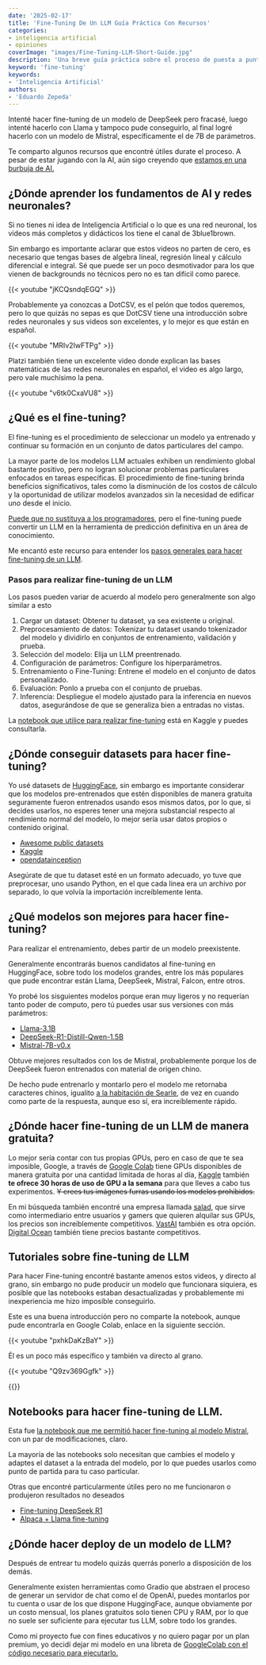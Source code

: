 ```yaml
---
date: '2025-02-17'
title: 'Fine-Tuning De Un LLM Guía Práctica Con Recursos'
categories:
- inteligencia artificial
- opiniones
coverImage: "images/Fine-Tuning-LLM-Short-Guide.jpg"
description: 'Una breve guía práctica sobre el proceso de puesta a punto de un LLM y recursos útiles para hacerlo según mi experiencia entrenando Mistral 7B disponible en HuggingFace'
keyword: 'fine-tuning'
keywords:
- 'Inteligencia Artificial'
authors:
- 'Eduardo Zepeda'
---
```


Intenté hacer fine-tuning de un modelo de DeepSeek pero fracasé, luego intenté hacerlo con Llama y tampoco pude conseguirlo, al final logré hacerlo con un modelo de Mistral, específicamente el de 7B de parámetros. 

Te comparto algunos recursos que encontré útiles durate el proceso. A pesar de estar jugando con la AI, aún sigo creyendo que [estamos en una burbuja de AI.](/es/el-auge-y-la-caida-de-la-burbuja-de-ai/)

## ¿Dónde aprender los fundamentos de AI y redes neuronales?

Si no tienes ni idea de Inteligencia Artificial o lo que es una red neuronal, los videos más completos y didácticos los tiene el canal de 3blue1brown. 

Sin embargo es importante aclarar que estos videos no parten de cero, es necesario que tengas bases de algebra lineal, regresión lineal y cálculo diferencial e integral. Sé que puede ser un poco desmotivador para los que vienen de backgrounds no técnicos pero no es tan difícil como parece.

{{< youtube "jKCQsndqEGQ" >}}

Probablemente ya conozcas a DotCSV, es el pelón que todos queremos, pero lo que quizás no sepas es que DotCSV tiene una introducción sobre redes neuronales y sus videos son excelentes, y lo mejor es que están en español.

{{< youtube "MRIv2IwFTPg" >}}

Platzi también tiene un excelente video donde explican las bases matemáticas de las redes neuronales en español, el video es algo largo, pero vale muchísimo la pena.

{{< youtube "v6tk0CxaVU8" >}}

## ¿Qué es el fine-tuning?

El fine-tuning es el procedimiento de seleccionar un modelo ya entrenado y continuar su formación en un conjunto de datos particulares del campo.

La mayor parte de los modelos LLM actuales exhiben un rendimiento global bastante positivo, pero no logran solucionar problemas particulares enfocados en tareas específicas. El procedimiento de fine-tuning brinda beneficios significativos, tales como la disminución de los costos de cálculo y la oportunidad de utilizar modelos avanzados sin la necesidad de edificar uno desde el inicio.

[Puede que no sustituya a los programadores](/es/devin-ai-el-supuesto-reemplazo-de-los-programadores/), pero el fine-tuning puede convertir un LLM en la herramienta de predicción definitiva en un área de conocimiento.

Me encantó este recurso para entender los [pasos generales para hacer fine-tuning de un LLM](https://www.datacamp.com/tutorial/fine-tuning-large-language-models).

### Pasos para realizar fine-tuning de un LLM

Los pasos pueden variar de acuerdo al modelo pero generalmente son algo similar a esto

1. Cargar un dataset: Obtener tu dataset, ya sea existente u original.
2. Preprocesamiento de datos: Tokenizar tu dataset usando tokenizador del modelo y dividirlo en conjuntos de entrenamiento, validación y prueba.
3. Selección del modelo: Elija un LLM preentrenado.
4. Configuración de parámetros: Configure los hiperparámetros.
5. Entrenamiento o Fine-Tuning: Entrene el modelo en el conjunto de datos personalizado.
6. Evaluación: Ponlo a prueba con el conjunto de pruebas.
7. Inferencia: Despliegue el modelo ajustado para la inferencia en nuevos datos, asegurándose de que se generaliza bien a entradas no vistas.

La [notebook que utilice para realizar fine-tuning](https://www.kaggle.com/code/eduardomzepeda/fine-tuning-mistral-7b-with-linkedin-job-posting#?) está en Kaggle y puedes consultarla.

## ¿Dónde conseguir datasets para hacer fine-tuning?

Yo usé datasets de [HuggingFace](https://huggingface.co/datasets/#?), sin embargo es importante considerar que los modelos pre-entrenados que estén disponibles de manera gratuita seguramente fueron entrenados usando esos mismos datos, por lo que, si decides usarlos, no esperes tener una mejora substancial respecto al rendimiento normal del modelo, lo mejor sería usar datos propios o contenido original.

- [Awesome public datasets](https://github.com/awesomedata/awesome-public-datasets#?)
- [Kaggle](https://kaggle.com#?)
- [opendatainception](https://opendatainception.io/#?)

Asegúrate de que tu dataset esté en un formato adecuado, yo tuve que preprocesar, uno usando Python, en el que cada linea era un archivo por separado, lo que volvía la importación increíblemente lenta.

## ¿Qué modelos son mejores para hacer fine-tuning?

Para realizar el entrenamiento, debes partir de un modelo preexistente.

Generalmente encontrarás buenos candidatos al fine-tuning en HuggingFace, sobre todo los modelos grandes, entre los más populares que pude encontrar están Llama, DeepSeek, Mistral, Falcon, entre otros.

Yo probé los sisguientes modelos porque eran muy ligeros y no requerían tanto poder de computo, pero tú puedes usar sus versiones con más parámetros: 
- [Llama-3.1B](https://huggingface.co/meta-llama/Llama-3.1-8B#?)
- [DeepSeek-R1-Distill-Qwen-1.5B](https://huggingface.co/deepseek-ai/DeepSeek-R1-Distill-Qwen-1.5B#?)
- [Mistral-7B-v0.x](https://huggingface.co/mistralai/Mistral-7B-v0.3#?)

Obtuve mejores resultados con los de Mistral, probablemente porque los de DeepSeek fueron entrenados con material de origen chino. 

De hecho pude entrenarlo y montarlo pero el modelo me retornaba caracteres chinos, igualito [a la habitación de Searle](/es/chat-gpt-la-habitacion-china-de-searle-y-la-conciencia/), de vez en cuando como parte de la respuesta, aunque eso sí, era increíblemente rápido.

## ¿Dónde hacer fine-tuning de un LLM de manera gratuita?

Lo mejor sería contar con tus propias GPUs, pero en caso de que te sea imposible, Google, a través de [Google Colab](https://colab.research.google.com/#?) tiene GPUs disponibles de manera gratuita por una cantidad limitada de horas al día, [Kaggle](https://www.kaggle.com/#?) también **te ofrece 30 horas de uso de GPU a la semana** para que lleves a cabo tus experimentos. ~~Y crees tus imágenes furras usando los modelos prohibidos.~~

En mi búsqueda también encontré una empresa llamada [salad](https://salad.com/#?), que sirve como intermediario entre usuarios y gamers que quieren alquilar sus GPUs, los precios son increíblemente competitivos. [VastAI](https://vast.ai/#?) también es otra opción. [Digital Ocean](https://m.do.co/c/a22240ebb8e7#?) también tiene precios bastante competitivos.

## Tutoriales sobre fine-tuning de LLM

Para hacer Fine-tuning encontré bastante amenos estos videos, y directo al grano, sin embargo no pude producir un modelo que funcionara siquiera, es posible que las notebooks estaban desactualizadas y probablemente mi inexperiencia me hizo imposible conseguirlo.

Este es una buena introducción pero no comparte la notebook, aunque pude encontrarla en Google Colab, enlace en la siguiente sección.

{{< youtube "pxhkDaKzBaY" >}}

Él es un poco más específico y también va directo al grano.

{{< youtube "Q9zv369Ggfk" >}}

{{<ad>}}

## Notebooks para hacer fine-tuning de LLM.

Esta fue [la notebook que me permitió hacer fine-tuning al modelo Mistral](https://github.com/brevdev/notebooks/blob/main/mistral-finetune-own-data.ipynb#?), con un par de modificaciones, claro. 

La mayoría de las notebooks solo necesitan que cambies el modelo y adaptes el dataset a la entrada del modelo, por lo que puedes usarlos como punto de partida para tu caso particular.

Otras que encontré particularmente útiles pero no me funcionaron o produjeron resultados no deseados
- [Fine-tuning DeepSeek R1](https://www.kaggle.com/code/kingabzpro/fine-tuning-deepseek-r1-reasoning-model#?)
- [Alpaca + Llama fine-tuning](https://colab.research.google.com/drive/135ced7oHytdxu3N2DNe1Z0kqjyYIkDXp#?)


## ¿Dónde hacer deploy de un modelo de LLM?

Después de entrear tu modelo quizás querrás ponerlo a disposición de los demás.

Generalmente existen herramientas como Gradio que abstraen el proceso de generar un servidor de chat como el de OpenAI, puedes montarlos por tu cuenta o usar de los que dispone HuggingFace, aunque obviamente por un costo mensual, los planes gratuitos solo tienen CPU y RAM, por lo que no suele ser suficiente para ejecutar tus LLM, sobre todo los grandes. 

Como mi proyecto fue con fines educativos y no quiero pagar por un plan premium, yo decidí dejar mi modelo en una libreta de [GoogleColab con el código necesario para ejecutarlo.](https://colab.research.google.com/drive/1Fe348rmXbDyvjoDPGEKrBtPurpfwnFgG#?)